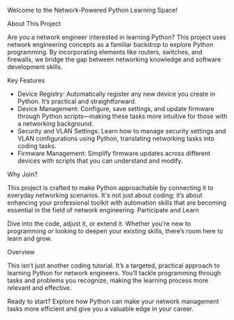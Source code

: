 Welcome to the Network-Powered Python Learning Space!

About This Project

Are you a network engineer interested in learning Python? This project uses network engineering concepts as a familiar backdrop to explore Python programming. By incorporating elements like routers, switches, and firewalls, we bridge the gap between networking knowledge and software development skills.

Key Features

   - Device Registry: Automatically register any new device you create in Python. It’s practical and straightforward.
   - Device Management: Configure, save settings, and update firmware through Python scripts—making these tasks more intuitive for those with a networking background.
   - Security and VLAN Settings: Learn how to manage security settings and VLAN configurations using Python, translating networking tasks into coding tasks.
   - Firmware Management: Simplify firmware updates across different devices with scripts that you can understand and modify.

Why Join?

This project is crafted to make Python approachable by connecting it to everyday networking scenarios. It's not just about coding; it’s about enhancing your professional toolkit with automation skills that are becoming essential in the field of network engineering.
Participate and Learn

Dive into the code, adjust it, or extend it. Whether you’re new to programming or looking to deepen your existing skills, there’s room here to learn and grow.

Overview

This isn’t just another coding tutorial. It’s a targeted, practical approach to learning Python for network engineers. You’ll tackle programming through tasks and problems you recognize, making the learning process more relevant and effective.

Ready to start? Explore how Python can make your network management tasks more efficient and give you a valuable edge in your career.
